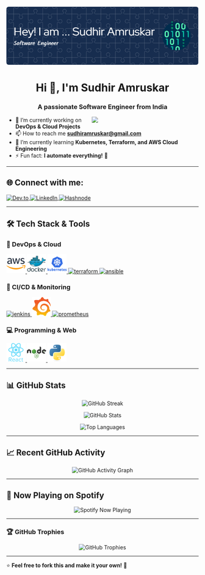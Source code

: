 <!-- Banner Image -->
![logo](https://github.com/02sudhir/02sudhir/blob/main/github-header-image.png)

<h1 align="center">Hi 👋, I'm Sudhir Amruskar</h1>
<h3 align="center">A passionate Software Engineer from India</h3>

<img align="right" src="https://user-images.githubusercontent.com/74038190/212750147-854a394f-fee9-4080-9770-78a4b7ece53f.gif" width="280px"/>

- 🔭 I’m currently working on **DevOps & Cloud Projects**
- 📫 How to reach me **sudhiramruskar@gmail.com**
- 🌱 I’m currently learning **Kubernetes, Terraform, and AWS Cloud Engineering**
- ⚡ Fun fact: **I automate everything!** 🤖

---

## 🌐 **Connect with me**:
<p align="left">
<a href="https://dev.to/02sudhir" target="blank">
  <img align="center" src="https://raw.githubusercontent.com/rahuldkjain/github-profile-readme-generator/master/src/images/icons/Social/devto.svg" alt="Dev.to" height="30" width="40"/>
</a>
<a href="https://www.linkedin.com/in/sudhir-amruskar-01a646216/" target="blank">
  <img align="center" src="https://raw.githubusercontent.com/rahuldkjain/github-profile-readme-generator/master/src/images/icons/Social/linked-in-alt.svg" alt="LinkedIn" height="30" width="40"/>
</a>
<a href="https://hashnode.com/@sudhir02" target="blank">
  <img align="center" src="https://raw.githubusercontent.com/rahuldkjain/github-profile-readme-generator/master/src/images/icons/Social/hashnode.svg" alt="Hashnode" height="30" width="40"/>
</a>
</p>

---

## 🛠 **Tech Stack & Tools**  

### 🚀 DevOps & Cloud  
<p>
  <a href="https://aws.amazon.com" target="_blank" rel="noreferrer">
    <img src="https://raw.githubusercontent.com/devicons/devicon/master/icons/amazonwebservices/amazonwebservices-original-wordmark.svg" alt="aws" width="50" height="50"/>
  </a> 
  <a href="https://www.docker.com/" target="_blank" rel="noreferrer">
    <img src="https://raw.githubusercontent.com/devicons/devicon/master/icons/docker/docker-original-wordmark.svg" alt="docker" width="50" height="50"/>
  </a> 
  <a href="https://kubernetes.io/" target="_blank" rel="noreferrer">
    <img src="https://raw.githubusercontent.com/devicons/devicon/master/icons/kubernetes/kubernetes-plain-wordmark.svg" alt="kubernetes" width="50" height="50"/>
  </a>
  <a href="https://www.terraform.io/" target="_blank" rel="noreferrer">
    <img src="https://www.vectorlogo.zone/logos/terraformio/terraformio-icon.svg" alt="terraform" width="50" height="50"/>
  </a>
  <a href="https://ansible.com/" target="_blank" rel="noreferrer">
    <img src="https://www.vectorlogo.zone/logos/ansible/ansible-icon.svg" alt="ansible" width="50" height="50"/>
  </a>
</p>

### 🔧 CI/CD & Monitoring  
<p>
  <a href="https://www.jenkins.io" target="_blank">
    <img src="https://www.vectorlogo.zone/logos/jenkins/jenkins-icon.svg" alt="jenkins" width="50" height="50"/>
  </a>
  <a href="https://grafana.com/" target="_blank">
    <img src="https://raw.githubusercontent.com/grafana/grafana/main/public/img/grafana_icon.svg" alt="grafana" width="50" height="50"/>
  </a>
  <a href="https://prometheus.io/" target="_blank">
    <img src="https://raw.githubusercontent.com/prometheus/prometheus/main/documentation/static/prometheus_logo.svg" alt="prometheus" width="50" height="50"/>
  </a>
</p>

### 💻 Programming & Web  
<p>
  <a href="https://reactjs.org/" target="_blank">
    <img src="https://raw.githubusercontent.com/devicons/devicon/master/icons/react/react-original-wordmark.svg" alt="react" width="50" height="50"/>
  </a> 
  <a href="https://nodejs.org" target="_blank">
    <img src="https://raw.githubusercontent.com/devicons/devicon/master/icons/nodejs/nodejs-original-wordmark.svg" alt="nodejs" width="50" height="50"/>
  </a>
  <a href="https://www.python.org" target="_blank">
    <img src="https://raw.githubusercontent.com/devicons/devicon/master/icons/python/python-original.svg" alt="python" width="50" height="50"/>
  </a> 
</p>

---

## 📊 **GitHub Stats**
<p align="center">
  <img src="https://github-readme-streak-stats.herokuapp.com/?user=02sudhir&theme=dark&hide_border=true" alt="GitHub Streak"/>
</p>

<p align="center">
  <img src="https://github-readme-stats.vercel.app/api?username=02sudhir&show_icons=true&theme=dark&hide_border=true" alt="GitHub Stats"/>
</p>

<p align="center">
  <img src="https://github-readme-stats.vercel.app/api/top-langs/?username=02sudhir&layout=compact&theme=dark&hide_border=true" alt="Top Languages"/>
</p>

---

## 📈 **Recent GitHub Activity**
<p align="center">
  <img src="https://github-readme-activity-graph.cyclic.app/graph?username=02sudhir&theme=react-dark&hide_border=true" alt="GitHub Activity Graph"/>
</p>

---

## 🎵 **Now Playing on Spotify**
<p align="center">
  <img src="https://novatorem-02sudhir.vercel.app/api/spotify" alt="Spotify Now Playing" />
</p>

---

### 🏆 **GitHub Trophies**
<p align="center">
  <img src="https://github-profile-trophy.vercel.app/?username=02sudhir&theme=darkhub" alt="GitHub Trophies"/>
</p>

---

⭐ **Feel free to fork this and make it your own!** 🚀  
